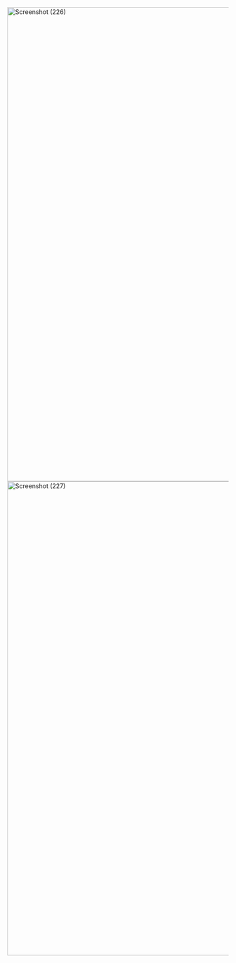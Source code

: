 <img width="1920" height="1080" alt="Screenshot (226)" src="https://github.com/user-attachments/assets/d1541aa6-1bdb-4c0e-b5bc-d1ced9ad1d0a" />
</br>
<img width="1920" height="1080" alt="Screenshot (227)" src="https://github.com/user-attachments/assets/ec357858-3388-480b-9589-dbba6fb3c847" />
